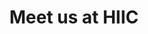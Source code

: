 ---
title: "Meet us at HIIC"
event_name: "Hellenic Impact Investor Conference"
upcoming_dates: "2025-10-13--2025-10-14"
upcoming_location: "Athens, Greece"
url: https://the-water-foundation.com
splash_page_path: /events/hellenic-impact-investor-conference
twf_zinger: "The Water Foundation is a think tank and capital catalyst, assuring full-stack financial innovations are tackling the urgent challenge of our time."
invite_message: "Meet us at Hellenic Impact Investor Conference, where we can discuss creating Water Reslience for 1Billion people by 2035."
share_image: /share-banners/bannerImage--The-Water-Foundation_at_Hellenic-Impact-Investor-Conference.webp
contact_email: "dive.deep@the-water-foundation.com"
contact_phone: "+49 177 4543720"
event_website: "https://impactconference.gr/"
---
